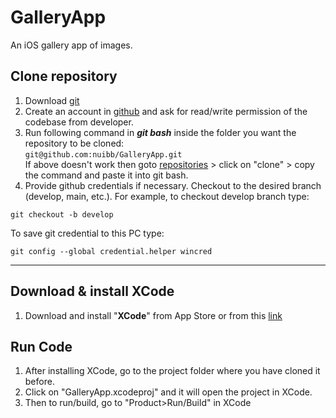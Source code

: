 # GalleryApp
An iOS gallery app of images.

## Clone repository

1. Download [git](https://git-scm.com/) 
2. Create an account in [github](https://github.com/) and ask for read/write permission of the codebase from developer.
3. Run following command in ***git bash*** inside the folder you want the repository to be cloned:  
`git@github.com:nuibb/GalleryApp.git`  
If above doesn't work then goto [repositories](https://github.com/nuibb/GalleryApp) > click on "clone" > copy the command and paste it into git bash.
4. Provide github credentials if necessary. Checkout to the desired branch (develop, main, etc.). For example, to checkout develop branch type:
```
git checkout -b develop
```
To save git credential to this PC type:
```
git config --global credential.helper wincred
```

---

## Download & install XCode

1. Download and install "**XCode**" from App Store or from this [link](https://apps.apple.com/us/app/xcode/id497799835?mt=12)

## Run Code

1. After installing XCode, go to the project folder where you have cloned it before. 
2. Click on "GalleryApp.xcodeproj" and it will open the project in XCode.
3. Then to run/build, go to "Product>Run/Build" in XCode
